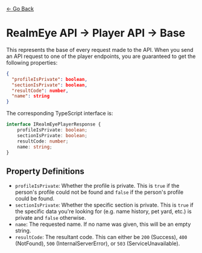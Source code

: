 [← Go Back](https://github.com/ewang2002/RealmEyeSharper/tree/master/RealmAspNet/docs/docs-guide.md)

# RealmEye API → Player API → Base 
This represents the base of every request made to the API. When you send an API request to one of the player endpoints, you are guaranteed to get the following properties:
```json
{
  "profileIsPrivate": boolean,
  "sectionIsPrivate": boolean,
  "resultCode": number, 
  "name": string
}
```

The corresponding TypeScript interface is:
```ts 
interface IRealmEyePlayerResponse {
    profileIsPrivate: boolean;
    sectionIsPrivate: boolean;
    resultCode: number;
    name: string;
}
```

## Property Definitions
- `profileIsPrivate`: Whether the profile is private. This is `true` if the person's profile could not be found and `false` if the person's profile could be found. 
- `sectionIsPrivate`: Whether the specific section is private. This is `true` if the specific data you're looking for (e.g. name history, pet yard, etc.) is private and `false` otherwise.
- `name`: The requested name. If no name was given, this will be an empty string. 
- `resultCode`: The resultant code. This can either be `200` (Success), `400` (NotFound), `500` (InternalServerError), or `503` (ServiceUnavailable). 